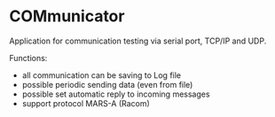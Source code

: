 # COMmunicator

Application for communication testing via serial port, TCP/IP and UDP.

Functions:
- all communication can be saving to Log file
- possible periodic sending data (even from file)
- possible set automatic reply to incoming messages
- support protocol MARS-A (Racom)

